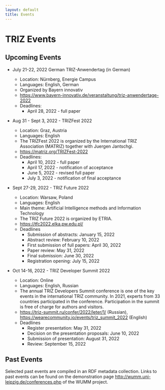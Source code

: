 ```yaml
---
layout: default
title: Events
---
```


# TRIZ Events

## Upcoming Events

* July 21-22, 2022 German TRIZ-Anwendertag (in German)
  - Location: Nürnberg, Energie Campus
  - Languages: English, German
  - Organized by Bayern innovativ
  - <https://www.bayern-innovativ.de/veranstaltung/triz-anwendertage-2022>
  - Deadlines:
    - April 28, 2022 - full paper

* Aug 31 - Sept 3, 2022 - TRIZFest 2022
  - Location: Graz, Austria
  - Languages: English
  - The TRIZFest 2022 is organized by the International TRIZ Association
    (MATRIZ) together with Juergen Jantschgi.
  - <https://matriz.org/TRIZFest-2022>
  - Deadlines:
    - April 10, 2022 - full paper
    - April 17, 2022 - notification of acceptance
    - June 5, 2022 - revised full paper
    - July 3, 2022 - notification of final acceptance

* Sept 27-29, 2022 - TRIZ Future 2022
  - Location: Warsaw, Poland
  - Languages: English
  - Main theme: Artificial Intelligence methods and Information Technology
  - The TRIZ Future 2022 is organized by ETRIA.
  - <https://tfc2022.elka.pw.edu.pl/>
  - Deadlines  
    - Submission of abstracts: January 15, 2022
    - Abstract review: February 10, 2022
    - First submission of full papers: April 30, 2022
    - Paper review: May 31, 2022
    - Final submission: June 30, 2022
    - Registration opening: July 15, 2022

* Oct 14-16, 2022 - TRIZ Developer Summit 2022
  - Location: Online
  - Languages: English, Russian
  - The annual TRIZ Developers Summit conference is one of the key events in
    the international TRIZ community. In 2021, experts from 33 countries
    participated in the conference. Participation in the summit is free of
    charge for authors and visitors.
  - <https://triz-summit.ru/confer/2022/leter/1/> (Russian),
    <https://wearecommunity.io/events/triz_summit_2022> (English)
  - Deadlines  
    - Register presentation: May 31, 2022
    - Decision on the presentation proposals: June 10, 2022
    - Submission of presentation: August 31, 2022
    - Review: September 15, 2022

## Past Events

Selected past events are compiled in an RDF metadata collection.  Links to
past events can be found on the demonstration page
<http://wumm.uni-leipzig.de/conferences.php> of the WUMM project.

